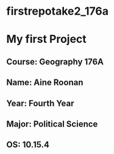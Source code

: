 # firstrepotake2_176a
# My first Project
## **Course**: Geography 176A
## **Name**: Aine Roonan
## **Year**: Fourth Year
## **Major**: Political Science
## **OS**: 10.15.4